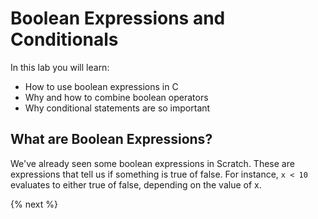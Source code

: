# Boolean Expressions and Conditionals

In this lab you will learn:

- How to use boolean expressions in C
- Why and how to combine boolean operators
- Why conditional statements are so important

## What are Boolean Expressions?

We've already seen some boolean expressions in Scratch. These are expressions that tell us if something is true of false. For instance, `x < 10` evaluates to either true of false, depending on the value of x.

{% next %}

## 
